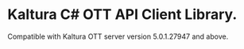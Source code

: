 # Kaltura C# OTT API Client Library.
Compatible with Kaltura OTT server version 5.0.1.27947 and above.
